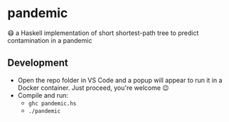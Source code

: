 # pandemic
😷 a Haskell implementation of short shortest-path tree to predict contamination in a pandemic

## Development
- Open the repo folder in VS Code and a popup will appear to run it in a Docker container. Just proceed, you're welcome 😉
- Compile and run:
  - `ghc pandemic.hs`
  - `./pandemic` 